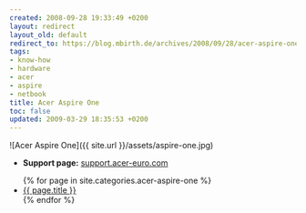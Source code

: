 ```yaml
---
created: 2008-09-28 19:33:49 +0200
layout: redirect
layout_old: default
redirect_to: https://blog.mbirth.de/archives/2008/09/28/acer-aspire-one.html
tags:
- know-how
- hardware
- acer
- aspire
- netbook
title: Acer Aspire One
toc: false
updated: 2009-03-29 18:35:53 +0200
---
```


![Acer Aspire One]({{ site.url }}/assets/aspire-one.jpg)

* **Support page:** [support.acer-euro.com](http://support.acer-euro.com/drivers/notebook/as_one_150.html)

<ul>
{% for page in site.categories.acer-aspire-one %}
  <li><a href="{{ page.url }}">{{ page.title }}</a></li>
{% endfor %}
</ul>
